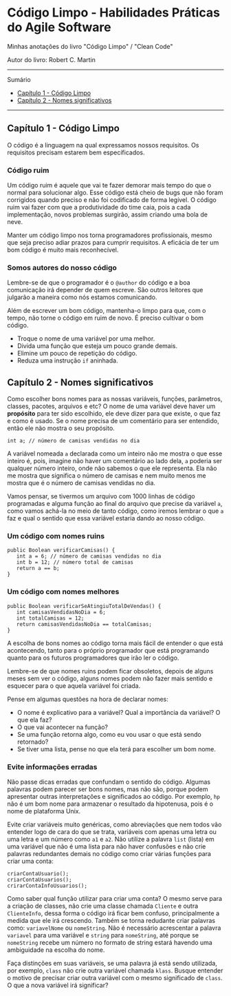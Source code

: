 # Código Limpo - Habilidades Práticas do Agile Software

Minhas anotações do livro "Código Limpo" / "Clean Code"

Autor do livro: Robert C. Martin

*******
Sumário
- [Capítulo 1 - Código Limpo](#capítulo-1---código-limpo)
- [Capítulo 2 - Nomes significativos](#capítulo-2---nomes-significativos)
*******

## Capítulo 1 - Código Limpo

O código é a linguagem na qual expressamos nossos requisitos. Os requisitos precisam estarem bem específicados.

### Código ruim

Um código ruim é aquele que vai te fazer demorar mais tempo do que o normal para solucionar algo. Esse código está cheio de bugs que não foram corrigidos quando preciso e não foi codificado de forma legível. O código ruim vai fazer com que a produtividade do time caia, pois a cada implementação, novos problemas surgirão, assim criando uma bola de neve. 

Manter um código limpo nos torna programadores profissionais, mesmo que seja preciso adiar prazos para cumprir requisitos. A eficácia de ter um bom código é muito mais reconhecível.

### Somos autores do nosso código

Lembre-se de que o programador é o `@author` do código e a boa comunicação irá depender de quem escreve. São outros leitores que julgarão a maneira como nós estamos comunicando.

Além de escrever um bom código, mantenha-o limpo para que, com o tempo, não torne o código em ruim de novo. É preciso cultivar o bom código. 

 - Troque o nome de uma variável por uma melhor.
 - Divida uma função que esteja um pouco grande demais.
 - Elimine um pouco de repetição do código.
 - Reduza uma instrução `if` aninhada.

## Capítulo 2 - Nomes significativos

Como escolher bons nomes para as nossas variáveis, funções, parâmetros, classes, pacotes, arquivos e etc? O nome de uma variável deve haver um **propósito** para ter sido escolhido, ele deve dizer para que existe, o que faz e como é usado. Se o nome precisa de um comentário para ser entendido, então ele não mostra o seu propósito. 

    int a; // número de camisas vendidas no dia

A variável nomeada `a` declarada como um inteiro não me mostra o que esse inteiro é, pois, imagine não haver um comentário ao lado dela, `a` poderia ser qualquer número inteiro, onde não sabemos o que ele representa. Ela não me mostra que significa o número de camisas e nem muito menos me mostra que é o número de camisas vendidas no dia.

Vamos pensar, se tivermos um arquivo com 1000 linhas de código programadas e alguma função ao final do arquivo que precise da variável `a`, como vamos achá-la no meio de tanto código, como iremos lembrar o que `a` faz e qual o sentido que essa variável estaria dando ao nosso código.

### Um código com nomes ruins

    public Boolean verificarCamisas() {
       int a = 6; // número de camisas vendidas no dia
       int b = 12; // número total de camisas
       return a == b;
    }

### Um código com nomes melhores

    public Boolean verificarSeAtingiuTotalDeVendas() {
       int camisasVendidasNoDia = 6;
       int totalCamisas = 12;
       return camisasVendidasNoDia == totalCamisas;
    }

A escolha de bons nomes ao código torna mais fácil de entender o que está acontecendo, tanto para o próprio programador que está programando quanto para os futuros programadores que irão ler o código. 

Lembre-se de que nomes ruins podem ficar obsoletos, depois de alguns meses sem ver o código, alguns nomes podem não fazer mais sentido e esquecer para o que aquela variável foi criada.

Pense em algumas questões na hora de declarar nomes:

- O nome é explicativo para a variável? Qual a importância da variável? O que ela faz?
- O que vai acontecer na função?
- Se uma função retorna algo, como eu vou usar o que está sendo retornado?
- Se tiver uma lista, pense no que ela terá para escolher um bom nome.

### Evite informações erradas

Não passe dicas erradas que confundam o sentido do código. Algumas palavras podem parecer ser bons nomes, mas não são, porque podem apresentar outras interpretações e significados ao código. Por exemplo, `hp` não é um bom nome para armazenar o resultado da hipotenusa, pois é o nome de plataforma Unix. 

Evite criar variáveis muito genéricas, como abreviações que nem todos vão entender logo de cara do que se trata, variáveis com apenas uma letra ou uma letra e um número como `a1` e `a2`. Não utilize a palavra `list` (lista) em uma variável que não é uma lista para não haver confusões e não crie palavras redundantes demais no código como criar várias funções para criar uma conta:

    criarContaUsuario();
    criarContaUsuarios();
    crirarContaInfoUsuarios();

Como saber qual função utilizar para criar uma conta? O mesmo serve para a criação de classes, não crie uma classe chamada `Cliente` e outra `ClienteInfo`, dessa forma o código irá ficar bem confuso, principalmente a medida que ele irá crescendo. Também se torna redudante criar palavras como: `variavelNome` ou `nomeString`. Não é necessário acrescentar a palavra `variavel` para uma variável e `string` para `nomeString`, até porque se `nomeString` recebe um número no formato de string estará havendo uma ambiguidade na escolha do nome.

Faça distinções em suas variáveis, se uma palavra já está sendo utilizada, por exemplo, `class` não crie outra variável chamada `klass`. Busque entender o motivo de precisar criar outra variável com o mesmo significado de `class`. O que a nova variável irá significar? 
